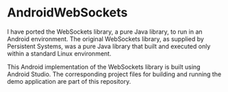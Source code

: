 # AndroidWebSockets

I have ported the WebSockets library, a pure Java library, to run in an Android environment.  The original WebSockets library, as supplied by Persistent Systems, was a pure Java library that built and executed only within a standard Linux environment.

This Android implementation of the WebSockets library is built using Android Studio.  The corresponding project files for building and running the demo application are part of this repository.
